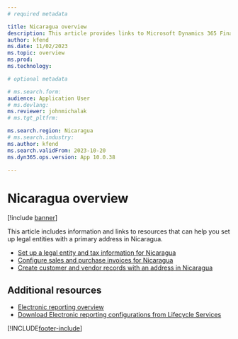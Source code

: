 ```yaml
---
# required metadata

title: Nicaragua overview
description: This article provides links to Microsoft Dynamics 365 Finance documentation resources for Nicaragua. 
author: kfend
ms.date: 11/02/2023
ms.topic: overview
ms.prod: 
ms.technology: 

# optional metadata

# ms.search.form: 
audience: Application User
# ms.devlang: 
ms.reviewer: johnmichalak
# ms.tgt_pltfrm: 

ms.search.region: Nicaragua
# ms.search.industry: 
ms.author: kfend
ms.search.validFrom: 2023-10-20
ms.dyn365.ops.version: App 10.0.38

---
```


# Nicaragua overview

[!include [banner](../../includes/banner.md)]

This article includes information and links to resources that can help you set up legal entities with a primary address in Nicaragua.

- [Set up a legal entity and tax information for Nicaragua](ltm-set-up-legal-entity-tax-nicaragua.md)
- [Configure sales and purchase invoices for Nicaragua](ltm-configure-invoices-nicaragua.md)
- [Create customer and vendor records with an address in Nicaragua](ltm-create-customer-vendor-nicaragua.md)
  

## Additional resources

- [Electronic reporting overview](../../../fin-ops-core/dev-itpro/analytics/general-electronic-reporting.md)
- [Download Electronic reporting configurations from Lifecycle Services](../../../fin-ops-core/dev-itpro/analytics/download-electronic-reporting-configuration-lcs.md)

[!INCLUDE[footer-include](../../../includes/footer-banner.md)]

